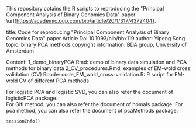 This repository cotains the R scripts to reproducing the "Principal Component Analysis of Binary Genomics Data" paper \url{https://academic.oup.com/bib/article/20/1/317/4372404}.


title:  Code for reproducing "Principal Component Analysis of Binary Genomics Data" paper
        Article Doi 10.1093/bib/bbx119
author: Yipeng Song
topic:  binary PCA methods
copyright information: BDA group, University of Amsterdam

Content:
       1_demo_binaryPCA.Rmd: demo of binary data simulation and PCA methods for binary data 
	   2_CV_procedures.Rmd:  examples of EM-wold cross validation (CV)
	   Rcode:
	        code_EM_wold_cross-validation.R: R script for EM-wold CV of different PCA methods
			
For logistic PCA and logistic SVD, you can also refer the document of logisticPCA package.   
For Gifi method, you can also refer the document of homals package.
For pca method, you can also refer the document of pcaMethods package.
	        
```{r}
sessionInfo()
```
